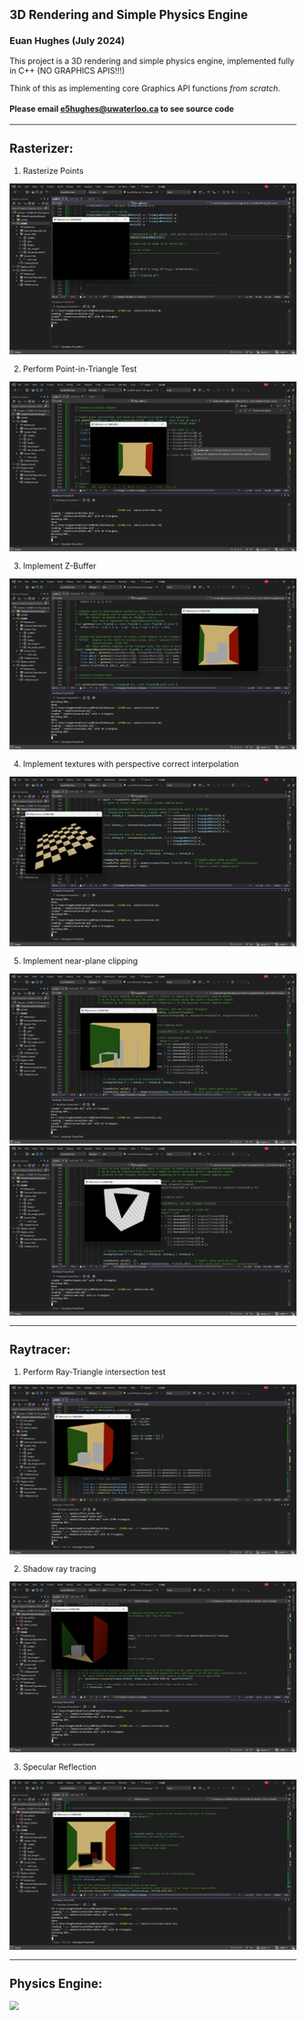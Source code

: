 ## 3D Rendering and Simple Physics Engine
### Euan Hughes (July 2024)

This project is a 3D rendering and simple physics engine, implemented fully in C++ (NO GRAPHICS APIS!!!)

Think of this as implementing core Graphics API functions *from scratch*.

#### Please email e5hughes@uwaterloo.ca to see source code

_____________
## Rasterizer:

1. Rasterize Points

![](./rasterizer/screenshotTask2.png)

2. Perform Point-in-Triangle Test

![](./rasterizer/screenshotTask3.png)

3. Implement Z-Buffer

![](./rasterizer/screenshotTask4.png)

4. Implement textures with perspective correct interpolation

![](./rasterizer/screenshotTask5.png)

5. Implement near-plane clipping

![](./rasterizer/screenshotExtra1.png)
![](./rasterizer/screenshotExtra2.png)

_____________
## Raytracer:

1. Perform Ray-Triangle intersection test

![](./raytracer/screenshotTask1.png)

2. Shadow ray tracing

![](./raytracer/screenshotTask2.png)

3. Specular Reflection

![](./raytracer/screenshotTask3.png)

_____________
## Physics Engine:

![](./screenshot3.png)
